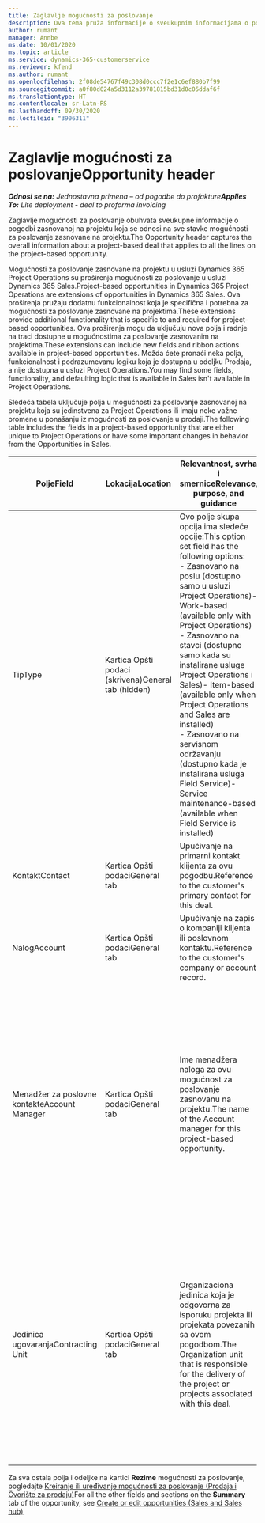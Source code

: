```yaml
---
title: Zaglavlje mogućnosti za poslovanje
description: Ova tema pruža informacije o sveukupnim informacijama o pogodbama zasnovanim na projektu i stavkama mogućnosti za poslovanje zasnovane na projektu.
author: rumant
manager: Annbe
ms.date: 10/01/2020
ms.topic: article
ms.service: dynamics-365-customerservice
ms.reviewer: kfend
ms.author: rumant
ms.openlocfilehash: 2f08de54767f49c308d0ccc7f2e1c6ef880b7f99
ms.sourcegitcommit: a0f80d024a5d3112a39781815bd31d0c05ddaf6f
ms.translationtype: HT
ms.contentlocale: sr-Latn-RS
ms.lasthandoff: 09/30/2020
ms.locfileid: "3906311"
---
```

# <a name="opportunity-header"></a><span data-ttu-id="900d1-103">Zaglavlje mogućnosti za poslovanje</span><span class="sxs-lookup"><span data-stu-id="900d1-103">Opportunity header</span></span>

<span data-ttu-id="900d1-104">_**Odnosi se na:** Jednostavna primena – od pogodbe do profakture_</span><span class="sxs-lookup"><span data-stu-id="900d1-104">_**Applies To:** Lite deployment - deal to proforma invoicing_</span></span>

<span data-ttu-id="900d1-105">Zaglavlje mogućnosti za poslovanje obuhvata sveukupne informacije o pogodbi zasnovanoj na projektu koja se odnosi na sve stavke mogućnosti za poslovanje zasnovane na projektu.</span><span class="sxs-lookup"><span data-stu-id="900d1-105">The Opportunity header captures the overall information about a project-based deal that applies to all the lines on the project-based opportunity.</span></span>

<span data-ttu-id="900d1-106">Mogućnosti za poslovanje zasnovane na projektu u usluzi Dynamics 365 Project Operations su proširenja mogućnosti za poslovanje u usluzi Dynamics 365 Sales.</span><span class="sxs-lookup"><span data-stu-id="900d1-106">Project-based opportunities in Dynamics 365 Project Operations are extensions of opportunities in Dynamics 365 Sales.</span></span> <span data-ttu-id="900d1-107">Ova proširenja pružaju dodatnu funkcionalnost koja je specifična i potrebna za mogućnosti za poslovanje zasnovane na projektima.</span><span class="sxs-lookup"><span data-stu-id="900d1-107">These extensions provide additional functionality that is specific to and required for project-based opportunities.</span></span> <span data-ttu-id="900d1-108">Ova proširenja mogu da uključuju nova polja i radnje na traci dostupne u mogućnostima za poslovanje zasnovanim na projektima.</span><span class="sxs-lookup"><span data-stu-id="900d1-108">These extensions can include new fields and ribbon actions available in project-based opportunities.</span></span> <span data-ttu-id="900d1-109">Možda ćete pronaći neka polja, funkcionalnost i podrazumevanu logiku koja je dostupna u odeljku Prodaja, a nije dostupna u usluzi Project Operations.</span><span class="sxs-lookup"><span data-stu-id="900d1-109">You may find some fields, functionality, and defaulting logic that is available in Sales isn't available in Project Operations.</span></span>

<span data-ttu-id="900d1-110">Sledeća tabela uključuje polja u mogućnosti za poslovanje zasnovanoj na projektu koja su jedinstvena za Project Operations ili imaju neke važne promene u ponašanju iz mogućnosti za poslovanje u prodaji.</span><span class="sxs-lookup"><span data-stu-id="900d1-110">The following table includes the fields in a project-based opportunity that are either unique to Project Operations or have some important changes in behavior from the Opportunities in Sales.</span></span>

| <span data-ttu-id="900d1-111">**Polje**</span><span class="sxs-lookup"><span data-stu-id="900d1-111">**Field**</span></span> | <span data-ttu-id="900d1-112">**Lokacija**</span><span class="sxs-lookup"><span data-stu-id="900d1-112">**Location**</span></span> | <span data-ttu-id="900d1-113">**Relevantnost, svrha i smernice**</span><span class="sxs-lookup"><span data-stu-id="900d1-113">**Relevance, purpose, and guidance**</span></span> | <span data-ttu-id="900d1-114">**Posledični uticaj**</span><span class="sxs-lookup"><span data-stu-id="900d1-114">**Downstream impact**</span></span> |
| --- | --- | --- | --- |
| <span data-ttu-id="900d1-115">Tip</span><span class="sxs-lookup"><span data-stu-id="900d1-115">Type</span></span> | <span data-ttu-id="900d1-116">Kartica Opšti podaci (skrivena)</span><span class="sxs-lookup"><span data-stu-id="900d1-116">General tab (hidden)</span></span> | <span data-ttu-id="900d1-117">Ovo polje skupa opcija ima sledeće opcije:</span><span class="sxs-lookup"><span data-stu-id="900d1-117">This option set field has the following options:</span></span></br><span data-ttu-id="900d1-118">- Zasnovano na poslu (dostupno samo u usluzi Project Operations)</span><span class="sxs-lookup"><span data-stu-id="900d1-118">- Work-based (available only with Project Operations)</span></span></br><span data-ttu-id="900d1-119">- Zasnovano na stavci (dostupno samo kada su instalirane usluge Project Operations i Sales)</span><span class="sxs-lookup"><span data-stu-id="900d1-119">- Item-based (available only when Project Operations and Sales are installed)</span></span></br><span data-ttu-id="900d1-120">- Zasnovano na servisnom održavanju (dostupno kada je instalirana usluga Field Service)</span><span class="sxs-lookup"><span data-stu-id="900d1-120">- Service maintenance-based (available when Field Service is installed)</span></span> | <span data-ttu-id="900d1-121">Kada koristite Project Operations, ova vrednost polja se automatski postavlja na opciju **Zasnovano na poslu**, koja klasifikuje mogućnost za poslovanje kao zasnovanu na projektu.</span><span class="sxs-lookup"><span data-stu-id="900d1-121">When you use Project Operations, this field value is automatically set to **Work-based** which classifies the Opportunity as project-based.</span></span> <span data-ttu-id="900d1-122">Mogućnost za poslovanje treba da se zasniva na projektu kako bi se omogućila sva proširenja i funkcije specifične za projekat u procesu prodaje za ovu pogodbu.</span><span class="sxs-lookup"><span data-stu-id="900d1-122">An Opportunity should be project-based to enable all project-specific extensions and functionality in the downstream sales process for this deal.</span></span> |
| <span data-ttu-id="900d1-123">Kontakt</span><span class="sxs-lookup"><span data-stu-id="900d1-123">Contact</span></span> | <span data-ttu-id="900d1-124">Kartica Opšti podaci</span><span class="sxs-lookup"><span data-stu-id="900d1-124">General tab</span></span> | <span data-ttu-id="900d1-125">Upućivanje na primarni kontakt klijenta za ovu pogodbu.</span><span class="sxs-lookup"><span data-stu-id="900d1-125">Reference to the customer's primary contact for this deal.</span></span> | |
| <span data-ttu-id="900d1-126">Nalog</span><span class="sxs-lookup"><span data-stu-id="900d1-126">Account</span></span> | <span data-ttu-id="900d1-127">Kartica Opšti podaci</span><span class="sxs-lookup"><span data-stu-id="900d1-127">General tab</span></span> | <span data-ttu-id="900d1-128">Upućivanje na zapis o kompaniji klijenta ili poslovnom kontaktu.</span><span class="sxs-lookup"><span data-stu-id="900d1-128">Reference to the customer's company or account record.</span></span> | |
| <span data-ttu-id="900d1-129">Menadžer za poslovne kontakte</span><span class="sxs-lookup"><span data-stu-id="900d1-129">Account Manager</span></span> | <span data-ttu-id="900d1-130">Kartica Opšti podaci</span><span class="sxs-lookup"><span data-stu-id="900d1-130">General tab</span></span> | <span data-ttu-id="900d1-131">Ime menadžera naloga za ovu mogućnost za poslovanje zasnovanu na projektu.</span><span class="sxs-lookup"><span data-stu-id="900d1-131">The name of the Account manager for this project-based opportunity.</span></span> | <span data-ttu-id="900d1-132">Menadžer poslovnog kontakta je odgovoran za upravljanje odnosom sa klijentom kroz završetak ovog projekta.</span><span class="sxs-lookup"><span data-stu-id="900d1-132">The Account manager is responsible for managing the relationship with the customer through the completion of this project.</span></span> <span data-ttu-id="900d1-133">Na osnovu zapisa resursa koji može da se rezerviše povezanog sa menadžerom naloga, ugovorna jedinica je podrazumevana.</span><span class="sxs-lookup"><span data-stu-id="900d1-133">Based on the bookable resource record tied to the Account manager, the contracting unit is defaulted.</span></span> |
| <span data-ttu-id="900d1-134">Jedinica ugovaranja</span><span class="sxs-lookup"><span data-stu-id="900d1-134">Contracting Unit</span></span> | <span data-ttu-id="900d1-135">Kartica Opšti podaci</span><span class="sxs-lookup"><span data-stu-id="900d1-135">General tab</span></span> | <span data-ttu-id="900d1-136">Organizaciona jedinica koja je odgovorna za isporuku projekta ili projekata povezanih sa ovom pogodbom.</span><span class="sxs-lookup"><span data-stu-id="900d1-136">The Organization unit that is responsible for the delivery of the project or projects associated with this deal.</span></span> | <span data-ttu-id="900d1-137">Ugovorna jedinica je odeljenje preduzeća koje će završiti projekte nakon zaključenja pogodbe.</span><span class="sxs-lookup"><span data-stu-id="900d1-137">The contracting unit is the division of the company that will complete the project(s) after the deal is closed.</span></span> <span data-ttu-id="900d1-138">Svaka ugovorna jedinica ima valutu i ona se koristi za izveštavanje o procenjenim i stvarnim troškovima nastalim tokom projekta.</span><span class="sxs-lookup"><span data-stu-id="900d1-138">Every contracting unit has a currency, and this currency is used to report estimated and actual costs incurred during the project.</span></span> |

<span data-ttu-id="900d1-139">Za sva ostala polja i odeljke na kartici **Rezime** mogućnosti za poslovanje, pogledajte [Kreiranje ili uređivanje mogućnosti za poslovanje (Prodaja i Čvorište za prodaju)](https://docs.microsoft.com/dynamics365/sales-enterprise/create-edit-opportunity-sales)</span><span class="sxs-lookup"><span data-stu-id="900d1-139">For all the other fields and sections on the **Summary** tab of the opportunity, see [Create or edit opportunities (Sales and Sales hub)](https://docs.microsoft.com/dynamics365/sales-enterprise/create-edit-opportunity-sales)</span></span>
